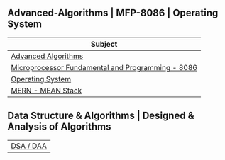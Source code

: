 ## Advanced-Algorithms | MFP-8086 | Operating System

|Subject| 
|---|
|[Advanced Algorithms](https://github.com/Sandip-Kanzariya/5th-Semester/tree/advalgo)|
|[Microprocessor Fundamental and Programming - 8086 ](https://github.com/Sandip-Kanzariya/5th-Semester/tree/mfp)| 
|[Operating System](https://github.com/Sandip-Kanzariya/5th-Semester/tree/os)| 
|[MERN - MEAN Stack](https://github.com/Sandip-Kanzariya/Learn-MERN)| 

## Data Structure & Algorithms | Designed & Analysis of Algorithms
|| 
|---| 
| [DSA / DAA](https://github.com/Sandip-Kanzariya/DSA-DAA) |
